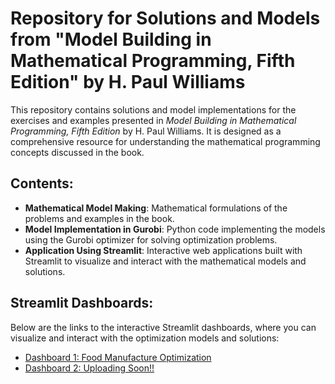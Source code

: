 # Repository for Solutions and Models from "Model Building in Mathematical Programming, Fifth Edition" by H. Paul Williams

This repository contains solutions and model implementations for the exercises and examples presented in *Model Building in Mathematical Programming, Fifth Edition* by H. Paul Williams. It is designed as a comprehensive resource for understanding the mathematical programming concepts discussed in the book.


## Contents:
- **Mathematical Model Making**: Mathematical formulations of the problems and examples in the book.
- **Model Implementation in Gurobi**: Python code implementing the models using the Gurobi optimizer for solving optimization problems.
- **Application Using Streamlit**: Interactive web applications built with Streamlit to visualize and interact with the mathematical models and solutions.
  

## Streamlit Dashboards:
Below are the links to the interactive Streamlit dashboards, where you can visualize and interact with the optimization models and solutions:

- [Dashboard 1: Food Manufacture Optimization](https://food-manufacture.streamlit.app/)
- [Dashboard 2: Uploading Soon!!](https://streamlit.io/)
